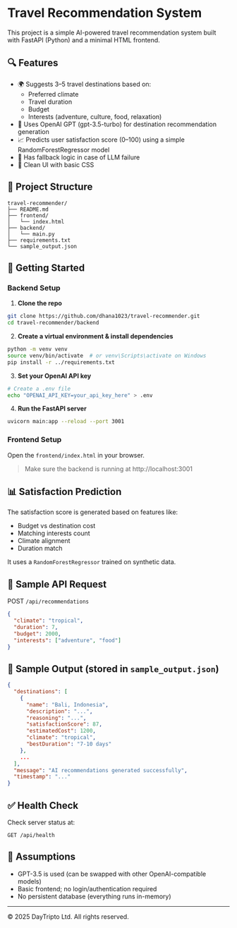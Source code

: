 # Travel Recommendation System

This project is a simple AI-powered travel recommendation system built with FastAPI (Python) and a minimal HTML frontend.

## 🔍 Features

- 🌍 Suggests 3–5 travel destinations based on:
  - Preferred climate
  - Travel duration
  - Budget
  - Interests (adventure, culture, food, relaxation)
- 🤖 Uses OpenAI GPT (gpt-3.5-turbo) for destination recommendation generation
- 📈 Predicts user satisfaction score (0–100) using a simple RandomForestRegressor model
- 🧠 Has fallback logic in case of LLM failure
- 🎯 Clean UI with basic CSS

## 📂 Project Structure

```
travel-recommender/
├── README.md
├── frontend/
│   └── index.html
├── backend/
│   └── main.py
├── requirements.txt
└── sample_output.json
```

## 🚀 Getting Started

### Backend Setup

1. **Clone the repo**
```bash
git clone https://github.com/dhana1023/travel-recommender.git
cd travel-recommender/backend
```

2. **Create a virtual environment & install dependencies**
```bash
python -m venv venv
source venv/bin/activate  # or venv\Scripts\activate on Windows
pip install -r ../requirements.txt
```

3. **Set your OpenAI API key**
```bash
# Create a .env file
echo "OPENAI_API_KEY=your_api_key_here" > .env
```

4. **Run the FastAPI server**
```bash
uvicorn main:app --reload --port 3001
```

### Frontend Setup

Open the `frontend/index.html` in your browser.

> Make sure the backend is running at http://localhost:3001

## 📊 Satisfaction Prediction

The satisfaction score is generated based on features like:
- Budget vs destination cost
- Matching interests count
- Climate alignment
- Duration match

It uses a `RandomForestRegressor` trained on synthetic data.

## 📎 Sample API Request

POST `/api/recommendations`

```json
{
  "climate": "tropical",
  "duration": 7,
  "budget": 2000,
  "interests": ["adventure", "food"]
}
```

## 📎 Sample Output (stored in `sample_output.json`)

```json
{
  "destinations": [
    {
      "name": "Bali, Indonesia",
      "description": "...",
      "reasoning": "...",
      "satisfactionScore": 87,
      "estimatedCost": 1200,
      "climate": "tropical",
      "bestDuration": "7-10 days"
    },
    ...
  ],
  "message": "AI recommendations generated successfully",
  "timestamp": "..."
}
```

## ✅ Health Check

Check server status at:
```
GET /api/health
```

## 📌 Assumptions

- GPT-3.5 is used (can be swapped with other OpenAI-compatible models)
- Basic frontend; no login/authentication required
- No persistent database (everything runs in-memory)

---

© 2025 DayTripto Ltd. All rights reserved.